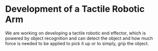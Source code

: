 # Development of a Tactile Robotic Arm
We are working on developing a tactile robotic end effector, which is powered by object recognition and can detect the object and how much force is needed to be applied to pick it up or to simply, grip the object.
